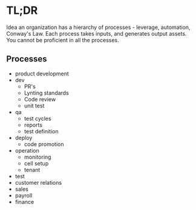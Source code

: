 # TL;DR

Idea an organization has a hierarchy of processes - leverage, automation, Conway's Law.  Each process takes inputs, and generates output assets.
You cannot be proficient in all the processes.

## Processes

* product development
* dev
    - PR's
    - Lynting standards
    - Code review
    - unit test
* qa
    - test cycles
    - reports
    - test definition
* deploy
    - code promotion
* operation
    - monitoring
    - cell setup
    - tenant
* test
* customer relations
* sales
* payroll
* finance
